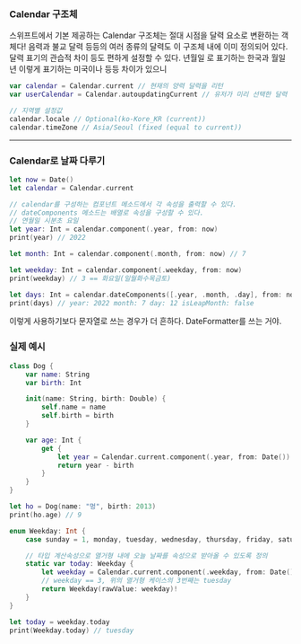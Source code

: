 ### Calendar 구조체
스위프트에서 기본 제공하는 Calendar 구조체는 절대 시점을 달력 요소로 변환하는 객체다!
음력과 불교 달력 등등의 여러 종류의 달력도 이 구조체 내에 이미 정의되어 있다.
달력 표기의 관습적 차이 등도 편하게 설정할 수 있다.
년월일 로 표기하는 한국과 월일년 이렇게 표기하는 미국이나 등등 차이가 있으니

```swift
var calendar = Calendar.current // 현재의 양력 달력을 리턴
var userCalendar = Calendar.autoupdatingCurrent // 유저가 미리 선택한 달력

// 지역별 설정값
calendar.locale // Optional(ko-Kore_KR (current))
calendar.timeZone // Asia/Seoul (fixed (equal to current))
```
---
### Calendar로 날짜 다루기
```swift
let now = Date()
let calendar = Calendar.current

// calendar를 구성하는 컴포넌트 메소드에서 각 속성을 출력할 수 있다.
// dateComponents 메소드는 배열로 속성을 구성할 수 있다.
// 연월일 시분초 요일
let year: Int = calendar.component(.year, from: now)
print(year) // 2022

let month: Int = calendar.component(.month, from: now) // 7

let weekday: Int = calendar.component(.weekday, from: now)
print(weekday) // 3 == 화요일(일월화수목금토)

let days: Int = calendar.dateComponents([.year, .month, .day], from: now)
print(days) // year: 2022 month: 7 day: 12 isLeapMonth: false
```
이렇게 사용하기보다 문자열로 쓰는 경우가 더 흔하다.
DateFormatter를 쓰는 거야.

### 실제 예시

```swift
class Dog {
    var name: String
    var birth: Int

    init(name: String, birth: Double) {
        self.name = name
        self.birth = birth
    }

    var age: Int {
        get {
            let year = Calendar.current.component(.year, from: Date())
            return year - birth
        }
    }
}

let ho = Dog(name: "멍", birth: 2013)
print(ho.age) // 9

enum Weekday: Int {
    case sunday = 1, monday, tuesday, wednesday, thursday, friday, saturday

    // 타입 계산속성으로 열거형 내에 오늘 날짜를 속성으로 받아올 수 있도록 정의
    static var today: Weekday {
        let weekday = Calendar.current.component(.weekday, from: Date())
        // weekday == 3, 위의 열거형 케이스의 3번째는 tuesday
        return Weekday(rawValue: weekday)!
    }
}

let today = weekday.today
print(Weekday.today) // tuesday
```
